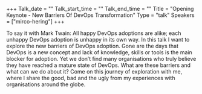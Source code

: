 +++
Talk_date = ""
Talk_start_time = ""
Talk_end_time = ""
Title = "Opening Keynote - New Barriers Of DevOps Transformation"
Type = "talk"
Speakers = ["mirco-hering"]
+++

To say it with Mark Twain: All happy DevOps adoptions are alike; each unhappy DevOps adoption is unhappy in its own way. In this talk I want to explore the new barriers of DevOps adoption. Gone are the days that DevOps is a new concept and lack of knowledge, skills or tools is the main blocker for adoption. Yet we don’t find many organisations who truly believe they have reached a mature state of DevOps. What are these barriers and what can we do about it? Come on this journey of exploration with me, where I share the good, bad and the ugly from my experiences with organisations around the globe.